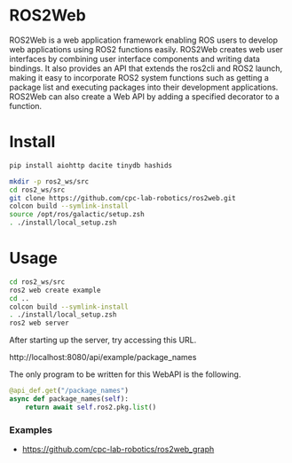 # ROS2Web

ROS2Web is a web application framework enabling ROS users to develop web applications using ROS2 functions easily. ROS2Web creates web user interfaces by combining user interface components and writing data bindings. It also provides an API that extends the ros2cli and ROS2 launch, making it easy to incorporate ROS2 system functions such as getting a package list and executing packages into their development applications. ROS2Web can also create a Web API by adding a specified decorator to a function.

# Install
```zsh
pip install aiohttp dacite tinydb hashids

mkdir -p ros2_ws/src
cd ros2_ws/src
git clone https://github.com/cpc-lab-robotics/ros2web.git
colcon build --symlink-install
source /opt/ros/galactic/setup.zsh
. ./install/local_setup.zsh
```

# Usage

```zsh
cd ros2_ws/src
ros2 web create example
cd ..
colcon build --symlink-install
. ./install/local_setup.zsh
ros2 web server
```

After starting up the server, try accessing this URL.

http://localhost:8080/api/example/package_names


The only program to be written for this WebAPI is the following.

```python
@api_def.get("/package_names")
async def package_names(self):
    return await self.ros2.pkg.list()
```

### Examples

- https://github.com/cpc-lab-robotics/ros2web_graph
